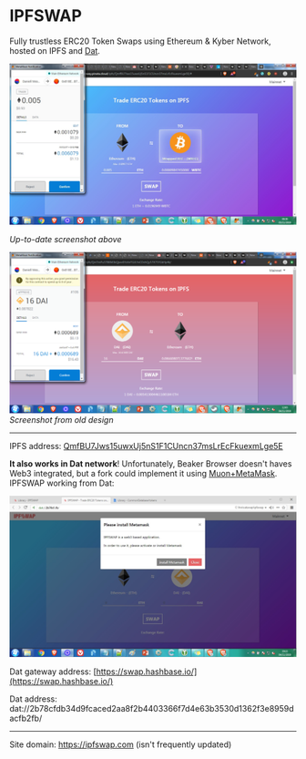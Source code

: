 # IPFSWAP

Fully trustless ERC20 Token Swaps using Ethereum &amp; Kyber Network, hosted on IPFS and [Dat](https://beakerbrowser.com/).

![](images/screenshots/new.jpg)

*Up-to-date screenshot above*

![](images/screenshots/default.png)
*Screenshot from old design*

----

IPFS address: [QmfBU7Jws15uwxUj5nS1F1CUncn37msLrEcFkuexmLge5E](https://gateway.pinata.cloud/ipfs/QmfBU7Jws15uwxUj5nS1F1CUncn37msLrEcFkuexmLge5E/)

**It also works in Dat network**! Unfortunately, Beaker Browser doesn't haves Web3 integrated, but a fork could implement it using [Muon+MetaMask](https://github.com/SwapyNetwork/electron-metamask-boilerplate). IPFSWAP working from Dat:

![](images/screenshots/dat.jpg)

Dat gateway address: [https://swap.hashbase.io/](https://swap.hashbase.io/)

Dat address: dat://2b78cfdb34d9fcaced2aa8f2b4403366f7d4e63b3530d1362f3e8959dacfb2fb/

----

Site domain: https://ipfswap.com (isn't frequently updated)
